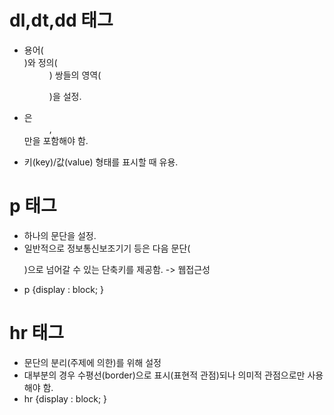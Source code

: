 # dl,dt,dd 태그
- 용어(<dt>)와 정의(<dd>) 쌍들의 영역(<dl>)을 설정.
- <dl>은 <dd>,<dt>만을 포함해야 함.
- 키(key)/값(value) 형태를 표시할 때 유용.

# p 태그
- 하나의 문단을 설정.
- 일반적으로 정보통신보조기기 등은 다음 문단(<p>)으로 넘어갈 수 있는 단축키를 제공함. -> 웹접근성
- p {display : block; }

# hr 태그
- 문단의 분리(주제에 의한)를 위해 설정
- 대부분의 경우 수평선(border)으로 표시(표현적 관점)되나 의미적 관점으로만 사용해야 함.
- hr {display : block; }